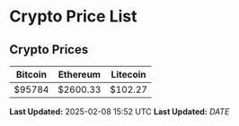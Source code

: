 # Crypto Price List

## Crypto Prices
| Bitcoin | Ethereum | Litecoin |
| ------- | -------- | -------- |
| $95784 | $2600.33 | $102.27 |
**Last Updated:** 2025-02-08 15:52 UTC
**Last Updated:** $DATE$
